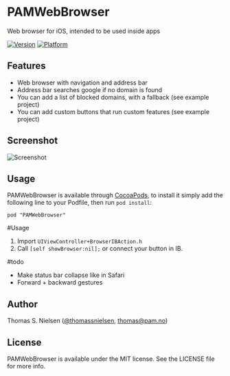 # PAMWebBrowser

Web browser for iOS, intended to be used inside apps

[![Version](http://cocoapod-badges.herokuapp.com/v/PAMWebBrowser/badge.png)](http://cocoadocs.org/docsets/PAMWebBrowser)
[![Platform](http://cocoapod-badges.herokuapp.com/p/PAMWebBrowser/badge.png)](http://cocoadocs.org/docsets/PAMWebBrowser)

## Features

* Web browser with navigation and address bar
* Address bar searches google if no domain is found
* You can add a list of blocked domains, with a fallback (see example project)
* You can add custom buttons that run custom features (see example project)

## Screenshot

![Screenshot](http://cl.ly/image/3c0F432p1808/screenshot.png)

## Usage

PAMWebBrowser is available through [CocoaPods](http://cocoapods.org), to install
it simply add the following line to your Podfile, then run `pod install`:

    pod "PAMWebBrowser"

#Usage

1. Import `UIViewController+BrowserIBAction.h`
2. Call `[self showBrowser:nil];` or connect your button in IB.

#todo

* Make status bar collapse like in Safari
* Forward + backward gestures

## Author

Thomas S. Nielsen ([@thomassnielsen](https://twitter.com/thomassnielsen), [thomas@pam.no](mailto:thomas@pam.no))
## License

PAMWebBrowser is available under the MIT license. See the LICENSE file for more info.
